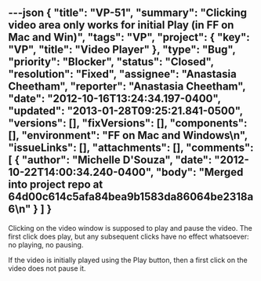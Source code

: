 ---json
{
  "title": "VP-51",
  "summary": "Clicking video area only works for initial Play (in FF on Mac and Win)",
  "tags": "VP",
  "project": {
    "key": "VP",
    "title": "Video Player"
  },
  "type": "Bug",
  "priority": "Blocker",
  "status": "Closed",
  "resolution": "Fixed",
  "assignee": "Anastasia Cheetham",
  "reporter": "Anastasia Cheetham",
  "date": "2012-10-16T13:24:34.197-0400",
  "updated": "2013-01-28T09:25:21.841-0500",
  "versions": [],
  "fixVersions": [],
  "components": [],
  "environment": "FF on Mac and Windows\n",
  "issueLinks": [],
  "attachments": [],
  "comments": [
    {
      "author": "Michelle D'Souza",
      "date": "2012-10-22T14:00:34.240-0400",
      "body": "Merged into project repo at 64d00c614c5afa84bea9b1583da86064be2318a6\n"
    }
  ]
}
---
Clicking on the video window is supposed to play and pause the video. The first click does play, but any subsequent clicks have no effect whatsoever: no playing, no pausing.

If the video is initially played using the Play button, then a first click on the video does not pause it.

        